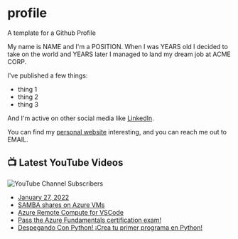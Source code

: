 # profile
A template for a Github Profile

My name is NAME and I'm a POSITION. When I was YEARS old I decided to take on the world and YEARS later I managed to land my dream job at ACME CORP.

I've published a few things:

* thing 1
* thing 2
* thing 3

And I'm active on other social media like [LinkedIn](https://www.linkedin.com/in/NICKNAME).

You can find my [personal website](https://example.com) interesting, and you can reach me out to EMAIL.


## 📺 Latest YouTube Videos

![YouTube Channel Subscribers](https://img.shields.io/youtube/channel/subscribers/UCt56bfntHoZFI60G5NIiTww?label=YouTube%20Subscribers&style=social)

<!-- YOUTUBE-VIDEOS-LIST:START -->
- [January 27, 2022](https://www.youtube.com/watch?v=a31CJSIEfBw)
- [SAMBA shares on Azure VMs](https://www.youtube.com/watch?v=uJrevcu2KcE)
- [Azure Remote Compute for VSCode](https://www.youtube.com/watch?v=Fa_ubqmJcMw)
- [Pass the Azure Fundamentals certification exam!](https://www.youtube.com/watch?v=6F3El6zuUm0)
- [Despegando Con Python! ¡Crea tu primer programa en Python!](https://www.youtube.com/watch?v=D7E-1SIN-jk)
<!-- YOUTUBE-VIDEOS-LIST:END -->
